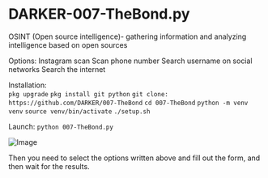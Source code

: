 # DARKER-007-TheBond.py
OSINT (Open source intelligence)- gathering information and analyzing intelligence based on open sources

Options: 
Instagram scan
Scan phone number
Search username on social networks
Search the internet

Installation:  
`pkg upgrade`
`pkg install git python`
`git clone: https://github.com/DARKER/007-TheBond`
`cd 007-TheBond`
`python -m venv venv`
`source venv/bin/activate`
`./setup.sh`

Launch:
`python 007-TheBond.py`

![Image](https://github.com/users/DarkerDI/projects/1/assets/161231196/8262ec87-ccd8-4e57-9afe-07c7ef239242)



Then you need to select the options written above and fill out the form, and then wait for the results.
